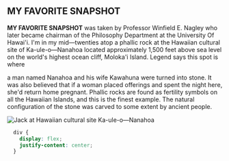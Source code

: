 <h2>MY FAVORITE SNAPSHOT</h2>

<strong>MY FAVORITE SNAPSHOT</strong> was taken by Professor Winfield E. Nagley
who later became chairman of the Philosophy Department at the
University Of Hawai'i. I'm in my mid—twenties atop a phallic
rock at the Hawaiian cultural site of Ka-ule-o—Nanahoa located
approximately 1,500 feet above sea level on the world's highest
ocean cliff, Moloka'i Island. Legend says this spot is where

a man named Nanahoa and his wife Kawahuna were turned into stone.
It was also believed that if a woman placed offerings and spent
the night here, she'd return home pregnant. Phallic rocks are
found as fertility symbols on all the Hawaiian Islands, and this
is the finest example. The natural configuration of the stone
was carved to some extent by ancient people.

<div markdown="1">
<img src="/my-favorite-snapshot.png" alt="Jack at Hawaiian cultural site Ka-ule-o—Nanahoa">
</div>

```css style
  div {
    display: flex;
    justify-content: center;
  }
```